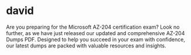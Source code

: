 # david
Are you preparing for the Microsoft AZ-204 certification exam? Look no further, as we have just released our updated and comprehensive AZ-204 Dumps PDF. Designed to help you succeed in your exam with confidence, our latest dumps are packed with valuable resources and insights.

